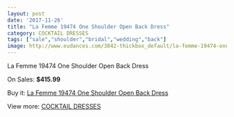 ```yaml
---
layout: post
date: '2017-11-26'
title: "La Femme 19474 One Shoulder Open Back Dress"
category: COCKTAIL DRESSES
tags: ["sale","shoulder","bridal","wedding","back"]
image: http://www.eudances.com/3842-thickbox_default/la-femme-19474-one-shoulder-open-back-dress.jpg
---
```

La Femme 19474 One Shoulder Open Back Dress

On Sales: **$415.99**
<a href="https://www.eudances.com/en/cocktail-dresses/1282-la-femme-19474-one-shoulder-open-back-dress.html"><amp-img layout="responsive" width="600" height="600" src="//www.eudances.com/3842-thickbox_default/la-femme-19474-one-shoulder-open-back-dress.jpg" alt="La Femme 19474 One Shoulder Open Back Dress 0" /></a>
<a href="https://www.eudances.com/en/cocktail-dresses/1282-la-femme-19474-one-shoulder-open-back-dress.html"><amp-img layout="responsive" width="600" height="600" src="//www.eudances.com/3843-thickbox_default/la-femme-19474-one-shoulder-open-back-dress.jpg" alt="La Femme 19474 One Shoulder Open Back Dress 1" /></a>

Buy it: [La Femme 19474 One Shoulder Open Back Dress](https://www.eudances.com/en/cocktail-dresses/1282-la-femme-19474-one-shoulder-open-back-dress.html "La Femme 19474 One Shoulder Open Back Dress")

View more: [COCKTAIL DRESSES](https://www.eudances.com/en/14-cocktail-dresses "COCKTAIL DRESSES")